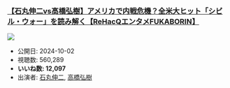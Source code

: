 ### [【石丸伸二vs高橋弘樹】アメリカで内戦危機？全米大ヒット「シビル・ウォー」を読み解く【ReHacQエンタメFUKABORIN】](https://www.youtube.com/watch?v=1hYQ1dhOteg)
[![](https://img.youtube.com/vi/1hYQ1dhOteg/sddefault.jpg)](https://www.youtube.com/watch?v=1hYQ1dhOteg)
-   公開日: 2024-10-02
-   視聴数: 560,289
-   **いいね数: 12,097**
-   出演者: [石丸伸二](/rehacq_fan/people/石丸伸二 "wikilink"), [高橋弘樹](/rehacq_fan/people/高橋弘樹 "wikilink")
